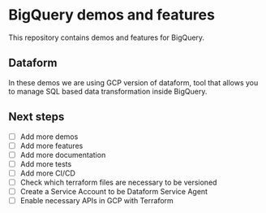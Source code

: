 # BigQuery demos and features
This repository contains demos and features for BigQuery.

## Dataform
In these demos we are using GCP version of dataform,
tool that allows you to manage SQL based data transformation inside BigQuery.

## Next steps
- [ ] Add more demos
- [ ] Add more features
- [ ] Add more documentation
- [ ] Add more tests
- [ ] Add more CI/CD
- [ ] Check which terraform files are necessary to be versioned
- [ ] Create a Service Account to be Dataform Service Agent
- [ ] Enable necessary APIs in GCP with Terraform